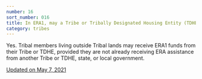 ```yaml
---
number: 16
sort_number: 016
title: In ERA1, may a Tribe or Tribally Designated Housing Entity (TDHE) provide assistance to Tribal members living outside Tribal lands?
category: tribes
---
```


Yes. Tribal members living outside Tribal lands may receive ERA1 funds from their Tribe or TDHE, provided they are not already receiving ERA assistance from another Tribe or TDHE, state, or local government.

<a href="{{ site.baseurl }}/implementation-guidance/changes/" class="era-guidance__datestamp">Updated on May 7, 2021</a>
